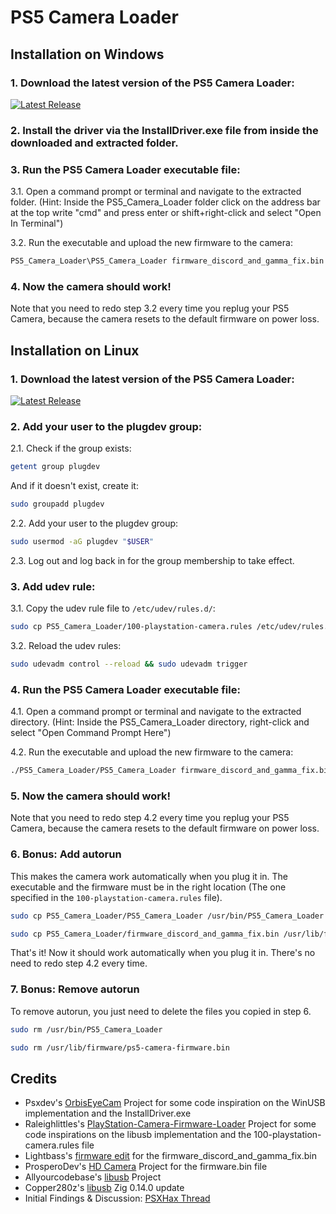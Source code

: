 # PS5 Camera Loader

## Installation on Windows

### 1. Download the latest version of the PS5 Camera Loader:

[![Latest Release](https://img.shields.io/github/v/release/zweiler2/PS5_Camera_Loader?label=release&style=flat-square)](https://github.com/zweiler2/PS5_Camera_Loader/releases/latest)

### 2. Install the driver via the InstallDriver.exe file from inside the downloaded and extracted folder.

### 3. Run the PS5 Camera Loader executable file:

3.1. Open a command prompt or terminal and navigate to the extracted folder.
(Hint: Inside the PS5_Camera_Loader folder click on the address bar at the top write "cmd" and press enter or shift+right-click and select "Open In Terminal")

3.2. Run the executable and upload the new firmware to the camera:

```bat
PS5_Camera_Loader\PS5_Camera_Loader firmware_discord_and_gamma_fix.bin
```

### 4. Now the camera should work!

Note that you need to redo step 3.2 every time you replug your PS5 Camera, because the camera resets to the default firmware on power loss.

## Installation on Linux

### 1. Download the latest version of the PS5 Camera Loader:

[![Latest Release](https://img.shields.io/github/v/release/zweiler2/PS5_Camera_Loader?label=release&style=flat-square)](https://github.com/zweiler2/PS5_Camera_Loader/releases/latest)

### 2. Add your user to the plugdev group:

2.1. Check if the group exists:

```bash
getent group plugdev
```

And if it doesn't exist, create it:

```bash
sudo groupadd plugdev
```

2.2. Add your user to the plugdev group:

```bash
sudo usermod -aG plugdev "$USER"
```

2.3. Log out and log back in for the group membership to take effect.

### 3. Add udev rule:

3.1. Copy the udev rule file to `/etc/udev/rules.d/`:

```bash
sudo cp PS5_Camera_Loader/100-playstation-camera.rules /etc/udev/rules.d/
```

3.2. Reload the udev rules:

```bash
sudo udevadm control --reload && sudo udevadm trigger
```

### 4. Run the PS5 Camera Loader executable file:

4.1. Open a command prompt or terminal and navigate to the extracted directory.
(Hint: Inside the PS5_Camera_Loader directory, right-click and select "Open Command Prompt Here")

4.2. Run the executable and upload the new firmware to the camera:

```bash
./PS5_Camera_Loader/PS5_Camera_Loader firmware_discord_and_gamma_fix.bin
```

### 5. Now the camera should work!

Note that you need to redo step 4.2 every time you replug your PS5 Camera, because the camera resets to the default firmware on power loss.

### 6. Bonus: Add autorun

This makes the camera work automatically when you plug it in.
The executable and the firmware must be in the right location (The one specified in the `100-playstation-camera.rules` file).

```bash
sudo cp PS5_Camera_Loader/PS5_Camera_Loader /usr/bin/PS5_Camera_Loader
```

```bash
sudo cp PS5_Camera_Loader/firmware_discord_and_gamma_fix.bin /usr/lib/firmware/ps5-camera-firmware.bin
```

That's it! Now it should work automatically when you plug it in.
There's no need to redo step 4.2 every time.

### 7. Bonus: Remove autorun

To remove autorun, you just need to delete the files you copied in step 6.

```bash
sudo rm /usr/bin/PS5_Camera_Loader
```

```bash
sudo rm /usr/lib/firmware/ps5-camera-firmware.bin
```

## Credits

- Psxdev's [OrbisEyeCam](https://github.com/psxdev/OrbisEyeCam) Project for some code inspiration on the WinUSB implementation and the InstallDriver.exe
- Raleighlittles's [PlayStation-Camera-Firmware-Loader](https://github.com/raleighlittles/PlayStation-Camera-Firmware-Loader) Project for some code inspirations on the libusb implementation and the 100-playstation-camera.rules file
- Lightbass's [firmware edit](https://github.com/psxdev/OrbisEyeCam/issues/10#issuecomment-1571621824) for the firmware_discord_and_gamma_fix.bin
- ProsperoDev's [HD Camera](https://github.com/prosperodev/hdcamera) Project for the firmware.bin file
- Allyourcodebase's [libusb](https://github.com/allyourcodebase/libusb) Project
- Copper280z's [libusb](https://github.com/Copper280z/libusb/tree/0.14.0) Zig 0.14.0 update
- Initial Findings & Discussion: [PSXHax Thread](https://www.psxhax.com/threads/ps5-hd-camera-firmware-files-dump-and-playstation-5-camera-on-pc.10117/)
